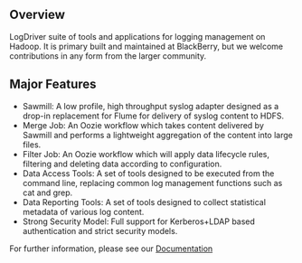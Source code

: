 ## Overview

LogDriver suite of tools and applications for logging management on Hadoop.  It is primary built and maintained at BlackBerry, but we welcome contributions in any form from the larger community.

## Major Features
* Sawmill:  A low profile, high throughput syslog adapter designed as a drop-in replacement for Flume for delivery of syslog content to HDFS.
* Merge Job:  An Oozie workflow which takes content delivered by Sawmill and performs a lightweight aggregation of the content into large files.
* Filter Job:  An Oozie workflow which will apply data lifecycle rules, filtering and deleting data according to configuration.
* Data Access Tools:  A set of tools designed to be executed from the command line, replacing common log management functions such as cat and grep.
* Data Reporting Tools:  A set of tools designed to collect statistical metadata of various log content.
* Strong Security Model:  Full support for Kerberos+LDAP based authentication and strict security models.

For further information, please see our [Documentation](doc/README.md)
